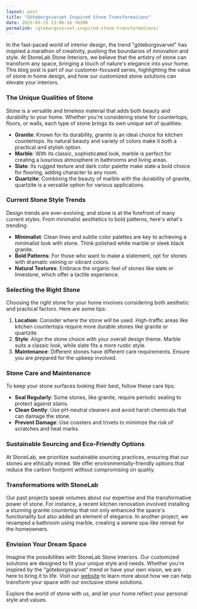 ```yaml
---
layout: post
title: "Göteborgsvarvet Inspired Stone Transformations"
date: 2025-05-15 13:06:16 +0200
permalink: /gteborgsvarvet-inspired-stone-transformations/
---
```



In the fast-paced world of interior design, the trend "göteborgsvarvet" has inspired a marathon of creativity, pushing the boundaries of innovation and style. At StoneLab Stone Interiors, we believe that the artistry of stone can transform any space, bringing a touch of nature's elegance into your home. This blog post is part of our customer-focused series, highlighting the value of stone in home design, and how our customized stone solutions can elevate your interiors.

### The Unique Qualities of Stone

Stone is a versatile and timeless material that adds both beauty and durability to your home. Whether you're considering stone for countertops, floors, or walls, each type of stone brings its own unique set of qualities:

- **Granite**: Known for its durability, granite is an ideal choice for kitchen countertops. Its natural beauty and variety of colors make it both a practical and stylish option.
- **Marble**: With its classic, sophisticated look, marble is perfect for creating a luxurious atmosphere in bathrooms and living areas.
- **Slate**: Its rugged texture and dark color palette make slate a bold choice for flooring, adding character to any room.
- **Quartzite**: Combining the beauty of marble with the durability of granite, quartzite is a versatile option for various applications.

### Current Stone Style Trends

Design trends are ever-evolving, and stone is at the forefront of many current styles. From minimalist aesthetics to bold patterns, here's what's trending:

- **Minimalist**: Clean lines and subtle color palettes are key to achieving a minimalist look with stone. Think polished white marble or sleek black granite.
- **Bold Patterns**: For those who want to make a statement, opt for stones with dramatic veining or vibrant colors.
- **Natural Textures**: Embrace the organic feel of stones like slate or limestone, which offer a tactile experience.

### Selecting the Right Stone

Choosing the right stone for your home involves considering both aesthetic and practical factors. Here are some tips:

1. **Location**: Consider where the stone will be used. High-traffic areas like kitchen countertops require more durable stones like granite or quartzite.
2. **Style**: Align the stone choice with your overall design theme. Marble suits a classic look, while slate fits a more rustic style.
3. **Maintenance**: Different stones have different care requirements. Ensure you are prepared for the upkeep involved.

### Stone Care and Maintenance

To keep your stone surfaces looking their best, follow these care tips:

- **Seal Regularly**: Some stones, like granite, require periodic sealing to protect against stains.
- **Clean Gently**: Use pH-neutral cleaners and avoid harsh chemicals that can damage the stone.
- **Prevent Damage**: Use coasters and trivets to minimize the risk of scratches and heat marks.

### Sustainable Sourcing and Eco-Friendly Options

At StoneLab, we prioritize sustainable sourcing practices, ensuring that our stones are ethically mined. We offer environmentally-friendly options that reduce the carbon footprint without compromising on quality.

### Transformations with StoneLab

Our past projects speak volumes about our expertise and the transformative power of stone. For instance, a recent kitchen renovation involved installing a stunning granite countertop that not only enhanced the space's functionality but also added an element of elegance. In another project, we revamped a bathroom using marble, creating a serene spa-like retreat for the homeowners.

### Envision Your Dream Space

Imagine the possibilities with StoneLab Stone Interiors. Our customized solutions are designed to fit your unique style and needs. Whether you're inspired by the "göteborgsvarvet" trend or have your own vision, we are here to bring it to life. Visit our [website](https://stonelab.se) to learn more about how we can help transform your space with our exclusive stone solutions.

Explore the world of stone with us, and let your home reflect your personal style and values.